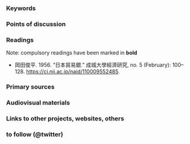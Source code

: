 ### Keywords


### Points of discussion


### Readings
Note: compulsory readings have been marked in **bold**

* 岡田俊平. 1956. “日本貿易銀.” 成城大學經濟研究, no. 5 (February): 100–128. https://ci.nii.ac.jp/naid/110009552485.

### Primary sources


### Audiovisual materials


### Links to other projects, websites, others


### to follow (@twitter)







